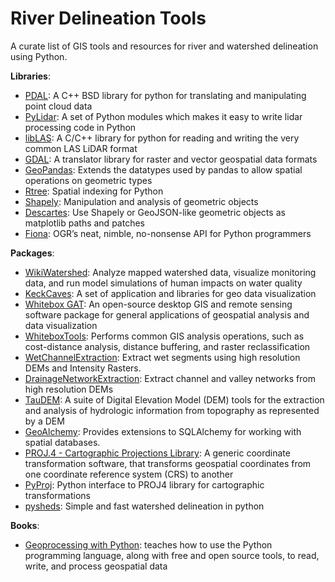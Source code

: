 # River Delineation Tools

A curate list of GIS tools and resources for river and watershed delineation using Python.

**Libraries**:
- [PDAL](https://pdal.io/index.html): A C++ BSD library for python for translating and manipulating point cloud data
- [PyLidar](http://pylidar.org/en/latest/#): A set of Python modules which makes it easy to write lidar processing code in Python
- [libLAS](https://liblas.org/tutorial/python.html): A C/C++ library for python for reading and writing the very common LAS LiDAR format
- [GDAL](https://www.gdal.org/): A translator library for raster and vector geospatial data formats
- [GeoPandas](http://geopandas.org/index.html): Extends the datatypes used by pandas to allow spatial operations on geometric types
- [Rtree](http://toblerity.org/rtree/): Spatial indexing for Python
- [Shapely](https://github.com/Toblerity/Shapely): Manipulation and analysis of geometric objects 
- [Descartes](https://bitbucket.org/sgillies/descartes): Use Shapely or GeoJSON-like geometric objects as matplotlib paths and patches
- [Fiona](https://github.com/Toblerity/Fiona): OGR’s neat, nimble, no-nonsense API for Python programmers

**Packages**:
- [WikiWatershed](https://app.wikiwatershed.org/): Analyze mapped watershed data, visualize monitoring data, and run model simulations of human impacts on water quality
- [KeckCaves](http://keckcaves.org/software/start): A set of application and libraries for geo data visualization
- [Whitebox GAT](https://www.uoguelph.ca/~hydrogeo/Whitebox/index.html): An open-source desktop GIS and remote sensing software package for general applications of geospatial analysis and data visualization
- [WhiteboxTools](https://www.uoguelph.ca/~hydrogeo/WhiteboxTools/index.html): Performs common GIS analysis operations, such as cost-distance analysis, distance buffering, and raster reclassification
- [WetChannelExtraction](https://github.com/MiladHooshyar/WetChannelExtraction): Extract wet segments using high resolution DEMs and Intensity Rasters.
- [DrainageNetworkExtraction](https://github.com/MiladHooshyar/DrainageNetworkExtraction): Extract channel and valley networks from high resolution DEMs 
- [TauDEM](http://hydrology.usu.edu/taudem/taudem5/index.html): A suite of Digital Elevation Model (DEM) tools for the extraction and analysis of hydrologic information from topography as represented by a DEM
- [GeoAlchemy](https://geoalchemy-2.readthedocs.io/en/latest/): Provides extensions to SQLAlchemy for working with spatial databases.
- [PROJ.4 - Cartographic Projections Library](https://proj4.org/): A generic coordinate transformation software, that transforms geospatial coordinates from one coordinate reference system (CRS) to another
- [PyProj](https://github.com/jswhit/pyproj): Python interface to PROJ4 library for cartographic transformations
- [pysheds](https://github.com/mdbartos/pysheds): Simple and fast watershed delineation in python

**Books**:
- [Geoprocessing with Python](https://www.manning.com/books/geoprocessing-with-python): teaches how to use the Python programming language, along with free and open source tools, to read, write, and process geospatial data
